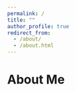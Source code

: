 ```yaml
---
permalink: /
title: ""
author_profile: true
redirect_from: 
  - /about/
  - /about.html
---
```


About Me
======

